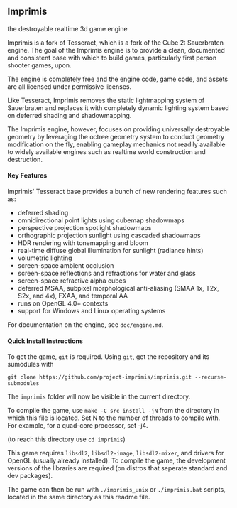 ## Imprimis
the destroyable realtime 3d game engine

Imprimis is a fork of Tesseract, which is a fork of the Cube 2: Sauerbraten engine. The goal of the Imprimis
engine is to provide a clean, documented and consistent base with which to build games, particularly
first person shooter games, upon.

The engine is completely free and the engine code, game code, and assets are all licensed
under permissive licenses.

Like Tesseract, Imprimis removes the static lightmapping system of Sauerbraten and replaces
it with completely dynamic lighting system based on deferred shading and shadowmapping.

The Imprimis engine, however, focuses on providing universally destroyable
geometry by leveraging the octree geometry system to conduct geometry modification on
the fly, enabling gameplay mechanics not readily available to widely available engines
such as realtime world construction and destruction.

#### Key Features

Imprimis' Tesseract base provides a bunch of new rendering features such as:

* deferred shading
* omnidirectional point lights using cubemap shadowmaps
* perspective projection spotlight shadowmaps
* orthographic projection sunlight using cascaded shadowmaps
* HDR rendering with tonemapping and bloom
* real-time diffuse global illumination for sunlight (radiance hints)
* volumetric lighting
* screen-space ambient occlusion
* screen-space reflections and refractions for water and glass
* screen-space refractive alpha cubes
* deferred MSAA, subpixel morphological anti-aliasing (SMAA 1x, T2x, S2x, and 4x), FXAA, and temporal AA
* runs on OpenGL 4.0+ contexts
* support for Windows and Linux operating systems

For documentation on the engine, see `doc/engine.md`.

#### Quick Install Instructions

To get the game, `git` is required. Using `git`, get the repository and its sumodules with

`git clone https://github.com/project-imprimis/imprimis.git --recurse-submodules`

The `imprimis` folder will now be visible in the current directory.

To compile the game, use `make -C src install -jN` from the directory in which this file is located.
Set N to the number of threads to compile with. For example, for a quad-core processor, set -j4.

(to reach this directory use `cd imprimis`)

This game requires `libsdl2`, `libsdl2-image`, `libsdl2-mixer`, and drivers for OpenGL (usually already installed).
To compile the game, the development versions of the libraries are required (on distros that seperate standard and dev packages).

The game can then be run with `./imprimis_unix` or `./imprimis.bat` scripts, located in the same
directory as this readme file.
